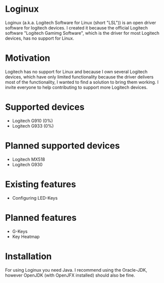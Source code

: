 # Loginux
Loginux (a.k.a. Logitech Software for Linux (short "LSL")) is an open driver software for logitech devices.
I created it because the official Logitech software "Logitech Gamimg Software", which is the driver for most Logitech devices, has no support for Linux.

# Motivation
Logitech has no support for Linux and because I own several Logitech devices, which have only limited functionality because the driver delivers most of the functionality, I wanted to find a solution to bring them working.
I invite everyone to help contributing to support more Logitech devices.

# Supported devices
- Logitech G910 (0%)
- Logitech G933 (0%)

# Planned supported devices
- Logitech MX518
- Logitech G930

# Existing features
- Configuring LED-Keys

# Planned features
- G-Keys
- Key Heatmap


# Installation

For using Loginux you need Java. I recommend using the Oracle-JDK, however OpenJDK (with OpenJFX installed) should also be fine.
